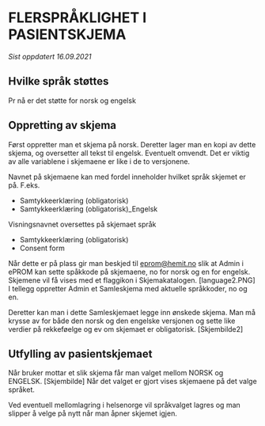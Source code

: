 # FLERSPRÅKLIGHET I PASIENTSKJEMA

*Sist oppdatert 16.09.2021*

## Hvilke språk støttes

Pr nå er det støtte for norsk og engelsk

## Oppretting av skjema

Først oppretter man et skjema på norsk. Deretter lager man en kopi av dette skjema, og oversetter all tekst til engelsk. Eventuelt omvendt.
Det er viktig av alle variablene i skjemaene er like i de to versjonene.

Navnet på skjemaene kan med fordel inneholder hvilket språk skjemet er på. F.eks. 
- Samtykkeerklæring (obligatorisk)
- Samtykkeerklæring (obligatorisk)_Engelsk

Visningsnavnet oversettes på skjemaet språk
- Samtykkeerklæring (obligatorisk)
- Consent form

Når dette er på plass gir man beskjed til eprom@hemit.no slik at Admin i ePROM kan sette spåkkode på skjemaene, no for norsk og en for engelsk.
Skjemene vil få vises med et flaggikon i Skjemakatalogen. 
[language2.PNG]
I tellegg oppretter Admin et Samleskjema med aktuelle språkkoder, no og en.

Deretter kan man i dette Samleskjemaet legge inn ønskede skjema. 
Man må krysse av for både den norsk og den engelske versjonen og sette like verdier på rekkeføelge og ev om skjemaet er obligatorisk.
[Skjembilde2]

## Utfylling av pasientskjemaet

Når bruker mottar et slik skjema får man valget mellom NORSK og ENGELSK.
[Skjembilde]
Når det valget er gjort vises skjemaene på det valge språket.

Ved eventuell mellomlagring i helsenorge vil språkvalget lagres og man slipper å velge på nytt når man åpner skjemet igjen.
